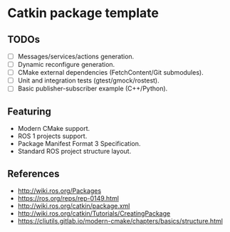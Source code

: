 # Catkin package template

## TODOs

- [ ] Messages/services/actions generation.
- [ ] Dynamic reconfigure generation.
- [ ] CMake external dependencies (FetchContent/Git submodules). 
- [ ] Unit and integration tests (gtest/gmock/rostest).
- [ ] Basic publisher-subscriber example (C++/Python).

## Featuring

- Modern CMake support.
- ROS 1 projects support.
- Package Manifest Format 3 Specification.
- Standard ROS project structure layout.

## References
- http://wiki.ros.org/Packages
- https://ros.org/reps/rep-0149.html
- http://wiki.ros.org/catkin/package.xml
- http://wiki.ros.org/catkin/Tutorials/CreatingPackage
- https://cliutils.gitlab.io/modern-cmake/chapters/basics/structure.html
